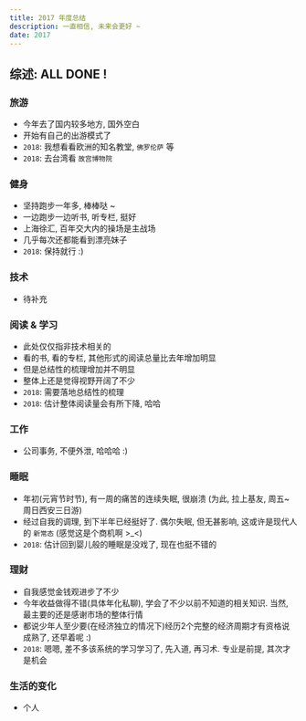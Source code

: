 ```yaml
---
title: 2017 年度总结
description: 一直相信, 未来会更好 ~
date: 2017
---
```


## 综述: ALL DONE !

### 旅游

* 今年去了国内较多地方, 国外空白
* 开始有自己的出游模式了
* `2018`: 我想看看欧洲的知名教堂, `佛罗伦萨` 等
* `2018`: 去台湾看 `故宫博物院`

### 健身

* 坚持跑步一年多, 棒棒哒 ~
* 一边跑步一边听书, 听专栏, 挺好
* 上海徐汇, 百年交大内的操场是主战场
* 几乎每次还都能看到漂亮妹子
* `2018`: 保持就行 :)

### 技术

* 待补充

### 阅读 & 学习

* 此处仅仅指非技术相关的
* 看的书, 看的专栏, 其他形式的阅读总量比去年增加明显
* 但是总结性的梳理增加并不明显
* 整体上还是觉得视野开阔了不少
* `2018`: 需要落地总结性的梳理
* `2018`: 估计整体阅读量会有所下降, 哈哈

### 工作

* 公司事务, 不便外泄, 哈哈哈 :)

### 睡眠

* 年初(元宵节时节), 有一周的痛苦的连续失眠, 很崩溃 (为此, 拉上基友, 周五~周日西安三日游)
* 经过自我的调理, 到下半年已经挺好了. 偶尔失眠, 但无甚影响, 这或许是现代人的 `新常态` (感觉这是个商机啊 >_<)
* `2018`: 估计回到婴儿般的睡眠是没戏了, 现在也挺不错的

### 理财

* 自我感觉金钱观进步了不少
* 今年收益做得不错(具体年化私聊), 学会了不少以前不知道的相关知识. 当然, 最主要的还是感谢市场的整体行情
* 都说少年人至少要(在经济独立的情况下)经历2个完整的经济周期才有资格说成熟了, 还早着呢 :)
* `2018`: 嗯嗯, 差不多该系统的学习学习了, 先入道, 再习术. 专业是前提, 其次才是机会

### 生活的变化

* 个人
